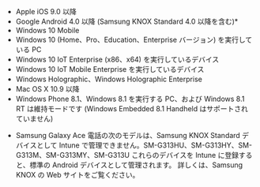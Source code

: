 
- Apple iOS 9.0 以降
- Google Android 4.0 以降 (Samsung KNOX Standard 4.0 以降を含む)*
- Windows 10 Mobile
- Windows 10 (Home、Pro、Education、Enterprise バージョン) を実行している PC
- Windows 10 IoT Enterprise (x86、x64) を実行しているデバイス
- Windows 10 IoT Mobile Enterprise を実行しているデバイス
- Windows Holographic、Windows Holographic Enterprise
- Mac OS X 10.9 以降
- Windows Phone 8.1、Windows 8.1 を実行する PC、および Windows 8.1 RT は維持モードです (Windows Embedded 8.1 Handheld はサポートされていません)

* Samsung Galaxy Ace 電話の次のモデルは、Samsung KNOX Standard デバイスとして Intune で管理できません。SM-G313HU、SM-G313HY、SM-G313M、SM-G313MY、SM-G313U これらのデバイスを Intune に登録すると、標準の Android デバイスとして管理されます。 詳しくは、Samsung KNOX の Web サイトをご覧ください。
